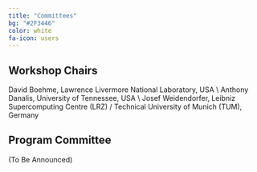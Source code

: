 ```yaml
---
title: "Committees"
bg: "#2F3446"
color: white
fa-icon: users
---
```


## Workshop Chairs


David Boehme, Lawrence Livermore National Laboratory, USA \\
Anthony Danalis, University of Tennessee, USA \\
Josef Weidendorfer, Leibniz Supercomputing Centre (LRZ) / Technical University of Munich (TUM), Germany

## Program Committee

(To Be Announced)
